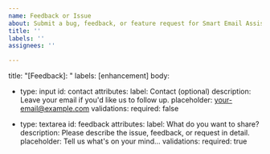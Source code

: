 ```yaml
---
name: Feedback or Issue
about: Submit a bug, feedback, or feature request for Smart Email Assist
title: ''
labels: ''
assignees: ''

---
```


title: "[Feedback]: "
labels: [enhancement]
body:
  - type: input
    id: contact
    attributes:
      label: Contact (optional)
      description: Leave your email if you'd like us to follow up.
      placeholder: your-email@example.com
    validations:
      required: false

  - type: textarea
    id: feedback
    attributes:
      label: What do you want to share?
      description: Please describe the issue, feedback, or request in detail.
      placeholder: Tell us what's on your mind...
    validations:
      required: true
